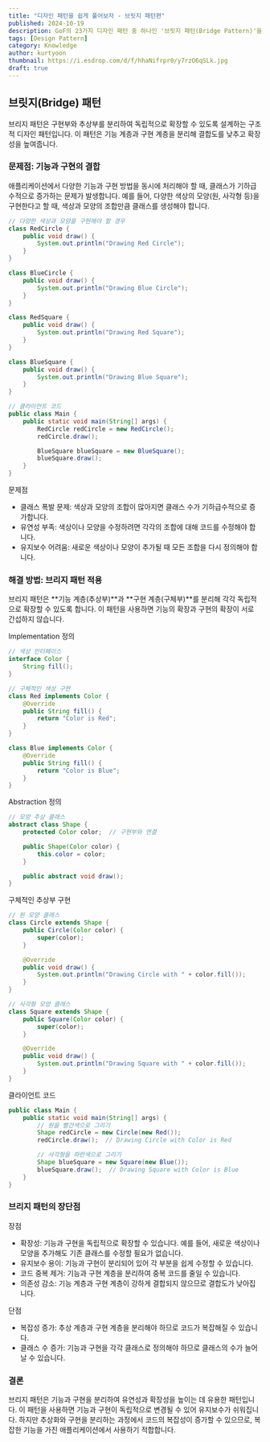 ```yaml
---
title: "디자인 패턴을 쉽게 풀어보자 - 브릿지 패턴편"
published: 2024-10-19
description: GoF의 23가지 디자인 패턴 중 하나인 '브릿지 패턴(Bridge Pattern)'을 쉽게 풀어보기
tags: [Design Pattern]
category: Knowledge
author: kurtyoon
thumbnail: https://i.esdrop.com/d/f/hhaNifrpr0/y7rzO6qSLk.jpg
draft: true
---
```


## 브릿지(Bridge) 패턴

브리지 패턴은 구현부와 추상부를 분리하여 독립적으로 확장할 수 있도록 설계하는 구조적 디자인 패턴입니다. 이 패턴은 기능 계층과 구현 계층을 분리해 결합도를 낮추고 확장성을 높여줍니다.

### 문제점: 기능과 구현의 결합

애플리케이션에서 다양한 기능과 구현 방법을 동시에 처리해야 할 때, 클래스가 기하급수적으로 증가하는 문제가 발생합니다. 예를 들어, 다양한 색상의 모양(원, 사각형 등)을 구현한다고 할 때, 색상과 모양의 조합만큼 클래스를 생성해야 합니다.

```java
// 다양한 색상과 모양을 구현해야 할 경우
class RedCircle {
    public void draw() {
        System.out.println("Drawing Red Circle");
    }
}

class BlueCircle {
    public void draw() {
        System.out.println("Drawing Blue Circle");
    }
}

class RedSquare {
    public void draw() {
        System.out.println("Drawing Red Square");
    }
}

class BlueSquare {
    public void draw() {
        System.out.println("Drawing Blue Square");
    }
}

// 클라이언트 코드
public class Main {
    public static void main(String[] args) {
        RedCircle redCircle = new RedCircle();
        redCircle.draw();

        BlueSquare blueSquare = new BlueSquare();
        blueSquare.draw();
    }
}
```

문제점

- 클래스 폭발 문제: 색상과 모양의 조합이 많아지면 클래스 수가 기하급수적으로 증가합니다.
- 유연성 부족: 색상이나 모양을 수정하려면 각각의 조합에 대해 코드를 수정해야 합니다.
- 유지보수 어려움: 새로운 색상이나 모양이 추가될 때 모든 조합을 다시 정의해야 합니다.

### 해결 방법: 브리지 패턴 적용

브리지 패턴은 **기능 계층(추상부)**과 **구현 계층(구체부)**를 분리해 각각 독립적으로 확장할 수 있도록 합니다. 이 패턴을 사용하면 기능의 확장과 구현의 확장이 서로 간섭하지 않습니다.

Implementation 정의

```java
// 색상 인터페이스
interface Color {
    String fill();
}

// 구체적인 색상 구현
class Red implements Color {
    @Override
    public String fill() {
        return "Color is Red";
    }
}

class Blue implements Color {
    @Override
    public String fill() {
        return "Color is Blue";
    }
}
```

Abstraction 정의

```java
// 모양 추상 클래스
abstract class Shape {
    protected Color color;  // 구현부와 연결

    public Shape(Color color) {
        this.color = color;
    }

    public abstract void draw();
}

```

구체적인 추상부 구현

```java
// 원 모양 클래스
class Circle extends Shape {
    public Circle(Color color) {
        super(color);
    }

    @Override
    public void draw() {
        System.out.println("Drawing Circle with " + color.fill());
    }
}

// 사각형 모양 클래스
class Square extends Shape {
    public Square(Color color) {
        super(color);
    }

    @Override
    public void draw() {
        System.out.println("Drawing Square with " + color.fill());
    }
}
```

클라이언트 코드

```java
public class Main {
    public static void main(String[] args) {
        // 원을 빨간색으로 그리기
        Shape redCircle = new Circle(new Red());
        redCircle.draw();  // Drawing Circle with Color is Red

        // 사각형을 파란색으로 그리기
        Shape blueSquare = new Square(new Blue());
        blueSquare.draw();  // Drawing Square with Color is Blue
    }
}
```

### 브리지 패턴의 장단점

장점

- 확장성: 기능과 구현을 독립적으로 확장할 수 있습니다. 예를 들어, 새로운 색상이나 모양을 추가해도 기존 클래스를 수정할 필요가 없습니다.
- 유지보수 용이: 기능과 구현이 분리되어 있어 각 부분을 쉽게 수정할 수 있습니다.
- 코드 중복 제거: 기능과 구현 계층을 분리하여 중복 코드를 줄일 수 있습니다.
- 의존성 감소: 기능 계층과 구현 계층이 강하게 결합되지 않으므로 결합도가 낮아집니다.

단점

- 복잡성 증가: 추상 계층과 구현 계층을 분리해야 하므로 코드가 복잡해질 수 있습니다.
- 클래스 수 증가: 기능과 구현을 각각 클래스로 정의해야 하므로 클래스의 수가 늘어날 수 있습니다.

### 결론

브리지 패턴은 기능과 구현을 분리하여 유연성과 확장성을 높이는 데 유용한 패턴입니다. 이 패턴을 사용하면 기능과 구현이 독립적으로 변경될 수 있어 유지보수가 쉬워집니다. 하지만 추상화와 구현을 분리하는 과정에서 코드의 복잡성이 증가할 수 있으므로, 복잡한 기능을 가진 애플리케이션에서 사용하기 적합합니다.
